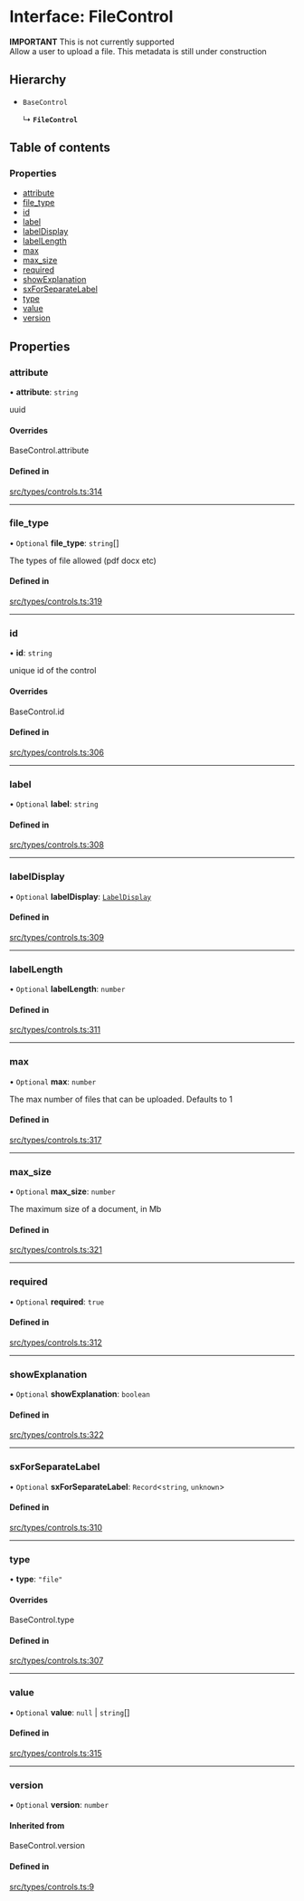 # Interface: FileControl

**IMPORTANT** This is not currently supported\
Allow a user to upload a file. This metadata is still under construction

## Hierarchy

- `BaseControl`

  ↳ **`FileControl`**

## Table of contents

### Properties

- [attribute](../wiki/FileControl#attribute)
- [file\_type](../wiki/FileControl#file_type)
- [id](../wiki/FileControl#id)
- [label](../wiki/FileControl#label)
- [labelDisplay](../wiki/FileControl#labeldisplay)
- [labelLength](../wiki/FileControl#labellength)
- [max](../wiki/FileControl#max)
- [max\_size](../wiki/FileControl#max_size)
- [required](../wiki/FileControl#required)
- [showExplanation](../wiki/FileControl#showexplanation)
- [sxForSeparateLabel](../wiki/FileControl#sxforseparatelabel)
- [type](../wiki/FileControl#type)
- [value](../wiki/FileControl#value)
- [version](../wiki/FileControl#version)

## Properties

### attribute

• **attribute**: `string`

uuid

#### Overrides

BaseControl.attribute

#### Defined in

[src/types/controls.ts:314](https://github.com/decisively-io/interview-sdk/blob/919a52acaf4d23d3a6e65e9ac2647b658082e269/src/types/controls.ts#L314)

___

### file\_type

• `Optional` **file\_type**: `string`[]

The types of file allowed (pdf docx etc)

#### Defined in

[src/types/controls.ts:319](https://github.com/decisively-io/interview-sdk/blob/919a52acaf4d23d3a6e65e9ac2647b658082e269/src/types/controls.ts#L319)

___

### id

• **id**: `string`

unique id of the control

#### Overrides

BaseControl.id

#### Defined in

[src/types/controls.ts:306](https://github.com/decisively-io/interview-sdk/blob/919a52acaf4d23d3a6e65e9ac2647b658082e269/src/types/controls.ts#L306)

___

### label

• `Optional` **label**: `string`

#### Defined in

[src/types/controls.ts:308](https://github.com/decisively-io/interview-sdk/blob/919a52acaf4d23d3a6e65e9ac2647b658082e269/src/types/controls.ts#L308)

___

### labelDisplay

• `Optional` **labelDisplay**: [`LabelDisplay`](../wiki/Exports#labeldisplay)

#### Defined in

[src/types/controls.ts:309](https://github.com/decisively-io/interview-sdk/blob/919a52acaf4d23d3a6e65e9ac2647b658082e269/src/types/controls.ts#L309)

___

### labelLength

• `Optional` **labelLength**: `number`

#### Defined in

[src/types/controls.ts:311](https://github.com/decisively-io/interview-sdk/blob/919a52acaf4d23d3a6e65e9ac2647b658082e269/src/types/controls.ts#L311)

___

### max

• `Optional` **max**: `number`

The max number of files that can be uploaded. Defaults to 1

#### Defined in

[src/types/controls.ts:317](https://github.com/decisively-io/interview-sdk/blob/919a52acaf4d23d3a6e65e9ac2647b658082e269/src/types/controls.ts#L317)

___

### max\_size

• `Optional` **max\_size**: `number`

The maximum size of a document, in Mb

#### Defined in

[src/types/controls.ts:321](https://github.com/decisively-io/interview-sdk/blob/919a52acaf4d23d3a6e65e9ac2647b658082e269/src/types/controls.ts#L321)

___

### required

• `Optional` **required**: ``true``

#### Defined in

[src/types/controls.ts:312](https://github.com/decisively-io/interview-sdk/blob/919a52acaf4d23d3a6e65e9ac2647b658082e269/src/types/controls.ts#L312)

___

### showExplanation

• `Optional` **showExplanation**: `boolean`

#### Defined in

[src/types/controls.ts:322](https://github.com/decisively-io/interview-sdk/blob/919a52acaf4d23d3a6e65e9ac2647b658082e269/src/types/controls.ts#L322)

___

### sxForSeparateLabel

• `Optional` **sxForSeparateLabel**: `Record`\<`string`, `unknown`\>

#### Defined in

[src/types/controls.ts:310](https://github.com/decisively-io/interview-sdk/blob/919a52acaf4d23d3a6e65e9ac2647b658082e269/src/types/controls.ts#L310)

___

### type

• **type**: ``"file"``

#### Overrides

BaseControl.type

#### Defined in

[src/types/controls.ts:307](https://github.com/decisively-io/interview-sdk/blob/919a52acaf4d23d3a6e65e9ac2647b658082e269/src/types/controls.ts#L307)

___

### value

• `Optional` **value**: ``null`` \| `string`[]

#### Defined in

[src/types/controls.ts:315](https://github.com/decisively-io/interview-sdk/blob/919a52acaf4d23d3a6e65e9ac2647b658082e269/src/types/controls.ts#L315)

___

### version

• `Optional` **version**: `number`

#### Inherited from

BaseControl.version

#### Defined in

[src/types/controls.ts:9](https://github.com/decisively-io/interview-sdk/blob/919a52acaf4d23d3a6e65e9ac2647b658082e269/src/types/controls.ts#L9)
